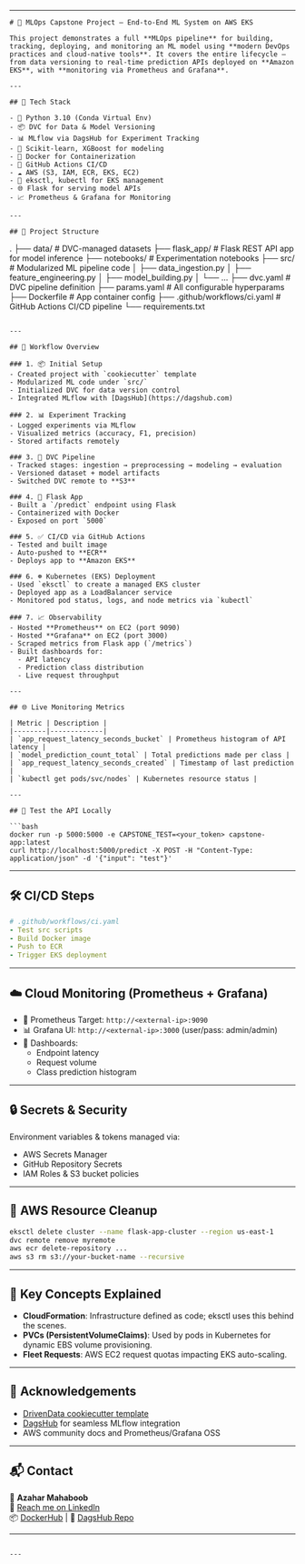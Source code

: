 

---

```
# 🧠 MLOps Capstone Project – End-to-End ML System on AWS EKS

This project demonstrates a full **MLOps pipeline** for building, tracking, deploying, and monitoring an ML model using **modern DevOps practices and cloud-native tools**. It covers the entire lifecycle — from data versioning to real-time prediction APIs deployed on **Amazon EKS**, with **monitoring via Prometheus and Grafana**.

---

## 🚀 Tech Stack

- 🐍 Python 3.10 (Conda Virtual Env)
- 📦 DVC for Data & Model Versioning
- 📊 MLflow via DagsHub for Experiment Tracking
- 🧪 Scikit-learn, XGBoost for modeling
- 🐳 Docker for Containerization
- 🔄 GitHub Actions CI/CD
- ☁️ AWS (S3, IAM, ECR, EKS, EC2)
- 🔧 eksctl, kubectl for EKS management
- 🌐 Flask for serving model APIs
- 📈 Prometheus & Grafana for Monitoring

---

## 📁 Project Structure

```
.
├── data/                       # DVC-managed datasets
├── flask_app/                 # Flask REST API app for model inference
├── notebooks/                 # Experimentation notebooks
├── src/                       # Modularized ML pipeline code
│   ├── data_ingestion.py
│   ├── feature_engineering.py
│   ├── model_building.py
│   └── ...
├── dvc.yaml                   # DVC pipeline definition
├── params.yaml                # All configurable hyperparams
├── Dockerfile                 # App container config
├── .github/workflows/ci.yaml # GitHub Actions CI/CD pipeline
└── requirements.txt
```

---

## 🔁 Workflow Overview

### 1. 📦 Initial Setup
- Created project with `cookiecutter` template
- Modularized ML code under `src/`
- Initialized DVC for data version control
- Integrated MLflow with [DagsHub](https://dagshub.com)

### 2. 📊 Experiment Tracking
- Logged experiments via MLflow
- Visualized metrics (accuracy, F1, precision)
- Stored artifacts remotely

### 3. 🔁 DVC Pipeline
- Tracked stages: ingestion → preprocessing → modeling → evaluation
- Versioned dataset + model artifacts
- Switched DVC remote to **S3**

### 4. 🧪 Flask App
- Built a `/predict` endpoint using Flask
- Containerized with Docker
- Exposed on port `5000`

### 5. ✅ CI/CD via GitHub Actions
- Tested and built image
- Auto-pushed to **ECR**
- Deploys app to **Amazon EKS**

### 6. ☸️ Kubernetes (EKS) Deployment
- Used `eksctl` to create a managed EKS cluster
- Deployed app as a LoadBalancer service
- Monitored pod status, logs, and node metrics via `kubectl`

### 7. 📈 Observability
- Hosted **Prometheus** on EC2 (port 9090)
- Hosted **Grafana** on EC2 (port 3000)
- Scraped metrics from Flask app (`/metrics`)
- Built dashboards for:
  - API latency
  - Prediction class distribution
  - Live request throughput

---

## 🌐 Live Monitoring Metrics

| Metric | Description |
|--------|-------------|
| `app_request_latency_seconds_bucket` | Prometheus histogram of API latency |
| `model_prediction_count_total` | Total predictions made per class |
| `app_request_latency_seconds_created` | Timestamp of last prediction |
| `kubectl get pods/svc/nodes` | Kubernetes resource status |

---

## 🧪 Test the API Locally

```bash
docker run -p 5000:5000 -e CAPSTONE_TEST=<your_token> capstone-app:latest
curl http://localhost:5000/predict -X POST -H "Content-Type: application/json" -d '{"input": "test"}'
```

---

## 🛠 CI/CD Steps

```yaml
# .github/workflows/ci.yaml
- Test src scripts
- Build Docker image
- Push to ECR
- Trigger EKS deployment
```

---

## ☁️ Cloud Monitoring (Prometheus + Grafana)

- 📍 Prometheus Target: `http://<external-ip>:9090`
- 📊 Grafana UI: `http://<external-ip>:3000` (user/pass: admin/admin)
- 📌 Dashboards:
  - Endpoint latency
  - Request volume
  - Class prediction histogram

---

## 🔒 Secrets & Security

Environment variables & tokens managed via:
- AWS Secrets Manager
- GitHub Repository Secrets
- IAM Roles & S3 bucket policies

---

## 🧹 AWS Resource Cleanup

```bash
eksctl delete cluster --name flask-app-cluster --region us-east-1
dvc remote remove myremote
aws ecr delete-repository ...
aws s3 rm s3://your-bucket-name --recursive
```

---

## 🧾 Key Concepts Explained

- **CloudFormation**: Infrastructure defined as code; eksctl uses this behind the scenes.
- **PVCs (PersistentVolumeClaims)**: Used by pods in Kubernetes for dynamic EBS volume provisioning.
- **Fleet Requests**: AWS EC2 request quotas impacting EKS auto-scaling.

---

## 🙌 Acknowledgements

- [DrivenData cookiecutter template](https://github.com/drivendata/cookiecutter-data-science)
- [DagsHub](https://dagshub.com) for seamless MLflow integration
- AWS community docs and Prometheus/Grafana OSS

---

## 📬 Contact

👤 **Azahar Mahaboob**  
📧 [Reach me on LinkedIn](https://www.linkedin.com/in/azahar-s-22a427182/)  
📦 [DockerHub](https://hub.docker.com/u/azahar002) | 🧪 [DagsHub Repo](https://dagshub.com/Azahar002/MLOps-Capstone-Project)

---
```

---
